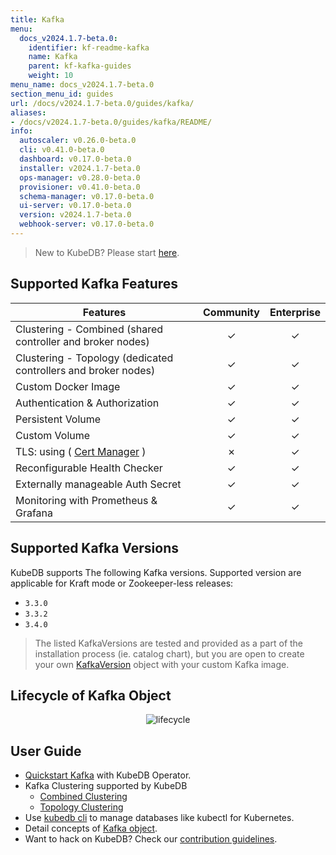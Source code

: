 ```yaml
---
title: Kafka
menu:
  docs_v2024.1.7-beta.0:
    identifier: kf-readme-kafka
    name: Kafka
    parent: kf-kafka-guides
    weight: 10
menu_name: docs_v2024.1.7-beta.0
section_menu_id: guides
url: /docs/v2024.1.7-beta.0/guides/kafka/
aliases:
- /docs/v2024.1.7-beta.0/guides/kafka/README/
info:
  autoscaler: v0.26.0-beta.0
  cli: v0.41.0-beta.0
  dashboard: v0.17.0-beta.0
  installer: v2024.1.7-beta.0
  ops-manager: v0.28.0-beta.0
  provisioner: v0.41.0-beta.0
  schema-manager: v0.17.0-beta.0
  ui-server: v0.17.0-beta.0
  version: v2024.1.7-beta.0
  webhook-server: v0.17.0-beta.0
---
```


> New to KubeDB? Please start [here](/docs/v2024.1.7-beta.0/README).

## Supported Kafka Features


| Features                                                       | Community | Enterprise |
|----------------------------------------------------------------|:---------:|:----------:|
| Clustering - Combined (shared controller and broker nodes)     | &#10003;  |  &#10003;  |
| Clustering - Topology (dedicated controllers and broker nodes) | &#10003;  |  &#10003;  |
| Custom Docker Image                                            | &#10003;  |  &#10003;  |
| Authentication & Authorization                                 | &#10003;  |  &#10003;  |
| Persistent Volume                                              | &#10003;  |  &#10003;  |
| Custom Volume                                                  | &#10003;  |  &#10003;  |
| TLS: using ( [Cert Manager](https://cert-manager.io/docs/) )   | &#10007;  |  &#10003;  |
| Reconfigurable Health Checker                                  | &#10003;  |  &#10003;  |
| Externally manageable Auth Secret                              | &#10003;  |  &#10003;  |
| Monitoring with Prometheus & Grafana                           | &#10003;  |  &#10003;  |

## Supported Kafka Versions

KubeDB supports The following Kafka versions. Supported version are applicable for Kraft mode or Zookeeper-less releases:
- `3.3.0`
- `3.3.2`
- `3.4.0`

> The listed KafkaVersions are tested and provided as a part of the installation process (ie. catalog chart), but you are open to create your own [KafkaVersion](/docs/v2024.1.7-beta.0/guides/kafka/concepts/catalog) object with your custom Kafka image.

## Lifecycle of Kafka Object

<!---
ref : https://cacoo.com/diagrams/4PxSEzhFdNJRIbIb/0281B
--->

<p align="center">
<img alt="lifecycle"  src="/docs/v2024.1.7-beta.0/images/kafka/Kafka-CRD-Lifecycle.png">
</p>

## User Guide 
- [Quickstart Kafka](/docs/v2024.1.7-beta.0/guides/kafka/quickstart/overview/) with KubeDB Operator.
- Kafka Clustering supported by KubeDB
  - [Combined Clustering](/docs/v2024.1.7-beta.0/guides/kafka/clustering/combined-cluster/)
  - [Topology Clustering](/docs/v2024.1.7-beta.0/guides/kafka/clustering/topology-cluster/)
- Use [kubedb cli](/docs/v2024.1.7-beta.0/guides/kafka/cli/cli) to manage databases like kubectl for Kubernetes.
- Detail concepts of [Kafka object](/docs/v2024.1.7-beta.0/guides/kafka/concepts/kafka).
- Want to hack on KubeDB? Check our [contribution guidelines](/docs/v2024.1.7-beta.0/CONTRIBUTING).